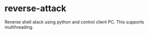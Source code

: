 # reverse-attack
Reverse shell atack using python and control client PC. This supports multihreading. 
